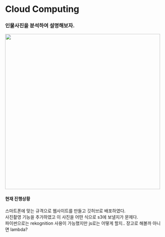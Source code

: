 # Cloud Computing 
<h3>인물사진을 분석하여 설명해보자.</h3>
<img height=500px src="https://user-images.githubusercontent.com/73030613/142626126-1bf363e5-b2a4-413c-9596-c0de4fe4d523.gif" />
<h4>현재 진행상황</h4>
스마트폰에 맞는 규격으로 웹사이트를 만들고 깃허브로 배포하였다.<br>
사진촬영 기능을 추가하였고 이 사진을 어떤 식으로 s3에 보낼지가 문제다.<br>
파이썬으로는 rekognition 사용이 가능했지만 js로는 어떻게 할지.. 장고로 해볼까 아니면 lambda?<br>
